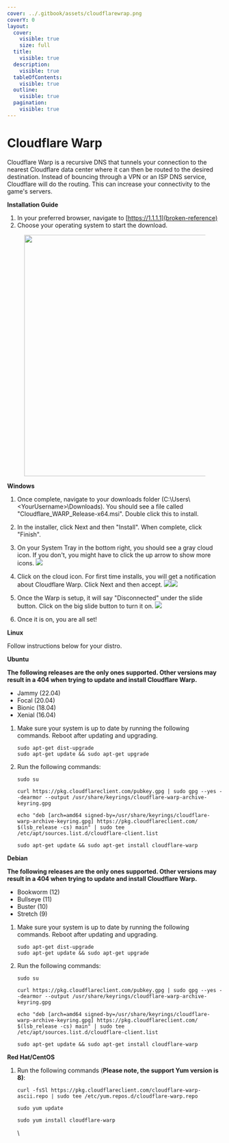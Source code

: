 ```yaml
---
cover: ../.gitbook/assets/cloudflarewrap.png
coverY: 0
layout:
  cover:
    visible: true
    size: full
  title:
    visible: true
  description:
    visible: true
  tableOfContents:
    visible: true
  outline:
    visible: true
  pagination:
    visible: true
---
```


# Cloudflare Warp

Cloudflare Warp is a recursive DNS that tunnels your connection to the nearest Cloudflare data center where it can then be routed to the desired destination.  Instead of bouncing through a VPN or an ISP DNS service, Cloudflare will do the routing.  This can increase your connectivity to the game's servers.


**Installation Guide**

1. In your preferred browser, navigate to [https://1.1.1.1](broken-reference)
2. Choose your operating system to start the download.

<figure><img src="../.gitbook/assets/cloudflare1.PNG" alt="" width="563"><figcaption></figcaption></figure>

**Windows**

1. Once complete, navigate to your downloads folder (C:\Users\\\<YourUsername>\Downloads).  You should see a file called "Cloudflare\_WARP\_Release-x64.msi".  Double click this to install.
2. In the installer, click Next and then "Install".  When complete, click "Finish".
3. On your System Tray in the bottom right, you should see a gray cloud icon.  If you don't, you might have to click the up arrow to show more icons.
   ![](../.gitbook/assets/cloudflare2.png)

4. Click on the cloud icon.  For first time installs, you will get a notification about Cloudflare Warp.  Click Next and then accept.
   ![](../.gitbook/assets/cloudflare3.png)![](<../.gitbook/assets/cloudflare4 (1).png>)
5. Once the Warp is setup, it will say "Disconnected" under the slide button.  Click on the big slide button to turn it on.
   ![](../.gitbook/assets/cloudflare5.gif)

6. Once it is on, you are all set!


**Linux**

Follow instructions below for your distro.

**Ubuntu**

**The following releases are the only ones supported.  Other versions may result in a 404 when trying to update and install Cloudflare Warp.**

* Jammy (22.04)
* Focal (20.04)
* Bionic (18.04)
* Xenial (16.04)

1.  Make sure your system is up to date by running the following commands.  Reboot after updating and upgrading.


    ```
    sudo apt-get dist-upgrade
    sudo apt-get update && sudo apt-get upgrade
    ```

    

2.  Run the following commands:
    


    ```
    sudo su
    ```

    


    ```
    curl https://pkg.cloudflareclient.com/pubkey.gpg | sudo gpg --yes --dearmor --output /usr/share/keyrings/cloudflare-warp-archive-keyring.gpg
    ```

    


    ```
    echo "deb [arch=amd64 signed-by=/usr/share/keyrings/cloudflare-warp-archive-keyring.gpg] https://pkg.cloudflareclient.com/ $(lsb_release -cs) main" | sudo tee /etc/apt/sources.list.d/cloudflare-client.list
    ```

    


    ```
    sudo apt-get update && sudo apt-get install cloudflare-warp
    ```



**Debian**

**The following releases are the only ones supported.  Other versions may result in a 404 when trying to update and install Cloudflare Warp.**

* Bookworm (12)
* Bullseye (11)
* Buster (10)
* Stretch (9)

1.  Make sure your system is up to date by running the following commands.  Reboot after updating and upgrading.


    ```
    sudo apt-get dist-upgrade
    sudo apt-get update && sudo apt-get upgrade
    ```
2.  Run the following commands:


    ```
    sudo su
    ```



    ```
    curl https://pkg.cloudflareclient.com/pubkey.gpg | sudo gpg --yes --dearmor --output /usr/share/keyrings/cloudflare-warp-archive-keyring.gpg
    ```

    


    ```
    echo "deb [arch=amd64 signed-by=/usr/share/keyrings/cloudflare-warp-archive-keyring.gpg] https://pkg.cloudflareclient.com/ $(lsb_release -cs) main" | sudo tee /etc/apt/sources.list.d/cloudflare-client.list
    ```

    


    ```
    sudo apt-get update && sudo apt-get install cloudflare-warp
    ```



**Red Hat/CentOS**

1.  Run the following commands (**Please note, the support Yum version is 8)**:
    


    ```
    curl -fsSl https://pkg.cloudflareclient.com/cloudflare-warp-ascii.repo | sudo tee /etc/yum.repos.d/cloudflare-warp.repo
    ```

    


    ```
    sudo yum update
    ```

    


    ```
    sudo yum install cloudflare-warp
    ```

    \
